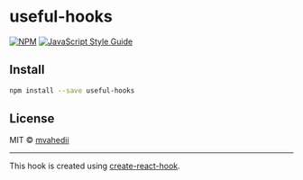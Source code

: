 # useful-hooks

>

[![NPM](https://img.shields.io/npm/v/useful-hooks.svg)](https://www.npmjs.com/package/useful-hooks) [![JavaScript Style Guide](https://img.shields.io/badge/code_style-standard-brightgreen.svg)](https://standardjs.com)

## Install

```bash
npm install --save useful-hooks
```

<!-- ## Usage

```tsx
import * as React from 'react'

import { useMyHook } from 'useful-hooks'

const Example = () => {
  const example = useMyHook()
  return (
    <div>
      {example}
    </div>
  )
}
``` -->

## License

MIT © [mvahedii](https://github.com/mvahedii)

---

This hook is created using [create-react-hook](https://github.com/hermanya/create-react-hook).
